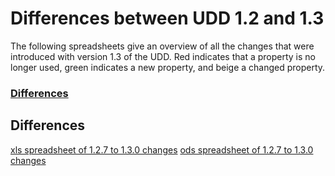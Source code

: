 # Differences between UDD 1.2 and 1.3

The following spreadsheets give an overview of all the changes that were introduced with version 1.3 of the UDD. Red indicates that a property is no longer used, green indicates a new property, and beige a changed property. 

### [Differences](#differences)

## Differences
[xls spreadsheet of 1.2.7 to 1.3.0 changes][differencesXLS]
[ods spreadsheet of 1.2.7 to 1.3.0 changes][differencesODS]

[differencesXLS]: media/UDD1.2-1.3.xls "differencesXLS"
[differencesODS]: media/UDD1.2-1.3.ods "differencesODS"